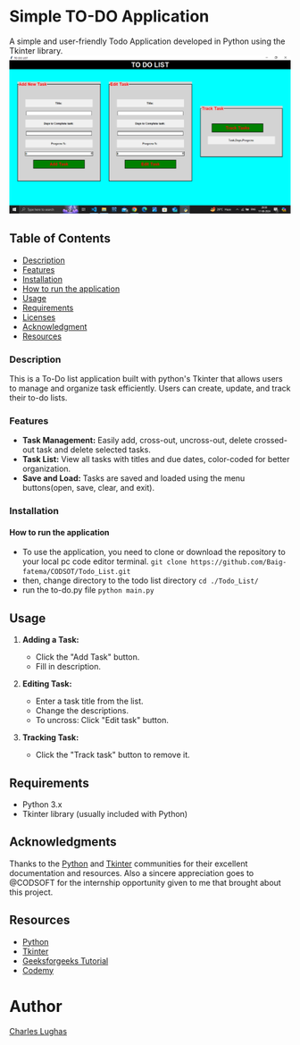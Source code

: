 # Simple TO-DO Application
A simple and user-friendly Todo Application developed in Python using the Tkinter library.
![Todo_list](tkinter_todo.png)

## Table of Contents
* [Description](#description)
* [Features](#features)
* [Installation](#installation)
* [How to run the application](#how-to-run-the-application)
* [Usage](#usage)
* [Requirements]()
* [Licenses](#licenses)
* [Acknowledgment](#acknowledgment)
* [Resources](#resources)

### Description
This is a To-Do list application built with python's Tkinter that allows users to manage and organize task efficiently.
Users can create, update, and track their to-do lists.

### Features

- **Task Management:** Easily add, cross-out, uncross-out, delete crossed-out task and delete selected tasks.
- **Task List:** View all tasks with titles and due dates, color-coded for better organization.
- **Save and Load:** Tasks are saved and loaded using the menu buttons(open, save, clear, and exit).

### Installation
#### How to run the application
* To use the application, you need to clone or download the repository to your local pc code editor terminal.
```git clone https://github.com/Baig-fatema/CODSOT/Todo_List.git```
* then, change directory to the todo list directory
```cd ./Todo_List/```
* run the to-do.py file
```python main.py```

## Usage
1. **Adding a Task:**
   - Click the "Add Task" button.
   - Fill in description.

2. **Editing Task:**
   - Enter a task title from the list.
   - Change the descriptions.
   - To uncross: Click "Edit task" button.

3. **Tracking Task:**
   
   - Click the "Track task" button to remove it.


## Requirements
  * Python 3.x
  * Tkinter library (usually included with Python)

## Acknowledgments
Thanks to the [Python](https://python.org) and [Tkinter](https://docs.python.org/3/library/tkinter.html) communities for their excellent documentation and resources. Also a sincere appreciation goes to @CODSOFT for the internship opportunity given to me that brought about this project.

## Resources
- [Python](https://python.org)
- [Tkinter](https://docs.python.org/3/library/tkinter.html)
- [Geeksforgeeks Tutorial](https://www.geeksforgeeks.org/python-gui-tkinter/)
- [Codemy](https://youtube.com/Vm0ivVxNaA8?si=0989P1RDKZRabFz)

# Author
[Charles Lughas](https://github.com/Baig-fatema)

